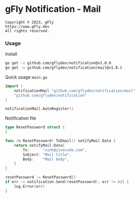 # gFly Notification - Mail

    Copyright © 2023, gFly
    https://www.gFly.dev
    All rights reserved.

### Usage

Install
```bash
go get -u github.com/gflydev/notification@v1.0.0
go get -u github.com/gflydev/notification/mail@v1.0.1
```

Quick usage `main.go`
```go
import (
    notificationMail "github.com/gflydev/notification/mail"
    "github.com/gflydev/notification"
)

notificationMail.AutoRegister()
```

Notification file
```go
type ResetPassword struct {
}

func (n ResetPassword) ToEmail() notifyMail.Data {
    return notifyMail.Data{
        To:      "vinh@jivecode.com",
        Subject: "Mail title",
        Body:    "Mail body",
    }
}

resetPassword := ResetPassword{}
if err := notification.Send(resetPassword); err != nil {
    log.Error(err)
}
```